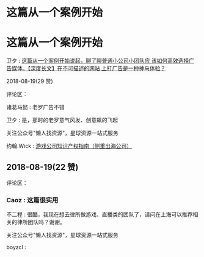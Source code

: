 # 这篇从一个案例开始

# 这篇从一个案例开始

卫夕 : [这篇从一个案例开始说起，聊了聊普通小公司小团队应 该如何高效选择广告媒体。](https://mp.weixin.qq.com/s/s4vGggboo-DsfL0U1VDFLA)[【深度长文】在不可描述的网站 上打广告是一种神马体验？](https://mp.weixin.qq.com/s/s4vGggboo-DsfL0U1VDFLA)

2018-08-19(29 赞)

评论区：

诸葛马懿 : 老罗广告不错

卫夕 : 是，那时的老罗意气风发、创意飙的飞起

关注公众号"懒人找资源"，星球资源一站式服务

约翰.Wick : [游戏公司知识产权指南（侧重出海公司）](https://mp.weixin.qq.com/s/lNegxtTahYXTmJkmw1t7VQ)

## 2018-08-19(22 赞)

评论区：

### Caoz : 这篇很实用

不二程 : 很酷，我现在想去律所做游戏、直播类的团队了，请问在上海可以推荐相关的律所团队吗？谢谢。

关注公众号"懒人找资源"，星球资源一站式服务

boyzcl :